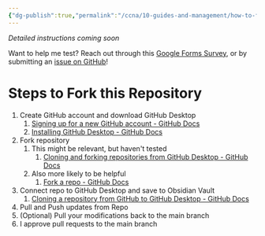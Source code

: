 ```yaml
---
{"dg-publish":true,"permalink":"/ccna/10-guides-and-management/how-to-fork-this-repository/"}
---
```


*Detailed instructions coming soon*

Want to help me test? Reach out through this [Google Forms Survey](https://forms.gle/HmYY8zjdgzJQFiWr5), or by submitting an [issue on GitHub](https://github.com/WiseGuru/ccna-definitions-vault/issues/new)!


# Steps to Fork this Repository
1. Create GitHub account and download GitHub Desktop
	1. [Signing up for a new GitHub account - GitHub Docs](https://docs.github.com/en/get-started/signing-up-for-github/signing-up-for-a-new-github-account)
	2. [Installing GitHub Desktop - GitHub Docs](https://docs.github.com/en/desktop/installing-and-authenticating-to-github-desktop/installing-github-desktop)
2. Fork repository
	1. This might be relevant, but haven't tested
		1. [Cloning and forking repositories from GitHub Desktop - GitHub Docs](https://docs.github.com/en/desktop/adding-and-cloning-repositories/cloning-and-forking-repositories-from-github-desktop)
	2. Also more likely to be helpful
		1. [Fork a repo - GitHub Docs](https://docs.github.com/en/get-started/quickstart/fork-a-repo)
3. Connect repo to GitHub Desktop and save to Obsidian Vault
	1. [Cloning a repository from GitHub to GitHub Desktop - GitHub Docs](https://docs.github.com/en/desktop/adding-and-cloning-repositories/cloning-a-repository-from-github-to-github-desktop)
4. Pull and Push updates from Repo
5. (Optional) Pull your modifications back to the main branch
6. I approve pull requests to the main branch

